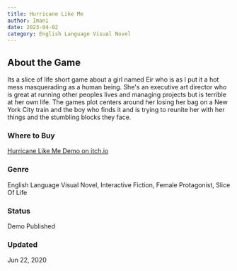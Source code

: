 ```yaml
---
title: Hurricane Like Me
author: Imani
date: 2023-04-02
category: English Language Visual Novel
---
```


## About the Game
Its a slice of life short game about a girl named Eir who is as I put it a hot mess masquerading as a human being. She's an executive art director who is great at running other peoples lives and managing projects but is  terrible at her own life. The games plot centers around her losing her bag on a New York City train and the boy who finds it and is trying to reunite her with her things and the stumbling blocks they face.
### Where to Buy 
[Hurricane Like Me Demo on itch.io](https://margaretcatter.itch.io/hurricane-like-me-demo)
### Genre 
English Language Visual Novel, Interactive Fiction, Female Protagonist, Slice Of Life
### Status
Demo Published
### Updated
Jun 22, 2020



